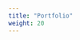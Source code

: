 ```yaml
---
title: "Portfolio"
weight: 20
---
```


<!-- Lavori seguiti, libri pubblicati o collaborazioni effettuate -->
